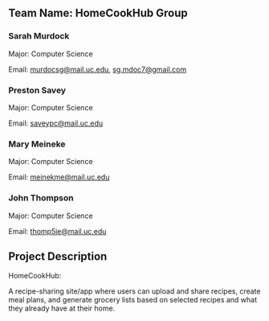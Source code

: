 ## Team Name: HomeCookHub Group
### Sarah Murdock

Major: Computer Science 

Email: murdocsg@mail.uc.edu,
       sg.mdoc7@gmail.com


### Preston Savey

Major: Computer Science 

Email: saveypc@mail.uc.edu

### Mary Meineke

Major: Computer Science

Email: meinekme@mail.uc.edu

### John Thompson

Major: Computer Science 

Email: thomp5je@mail.uc.edu

## Project Description
HomeCookHub: 

A recipe-sharing site/app where users can upload and share recipes, create meal plans, and generate grocery lists based on selected recipes and what they already have at their home.

